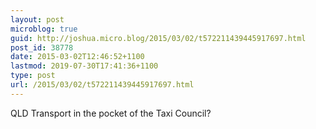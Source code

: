 ```yaml
---
layout: post
microblog: true
guid: http://joshua.micro.blog/2015/03/02/t572211439445917697.html
post_id: 38778
date: 2015-03-02T12:46:52+1100
lastmod: 2019-07-30T17:41:36+1100
type: post
url: /2015/03/02/t572211439445917697.html
---
```

QLD Transport in the pocket of the Taxi Council?
